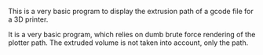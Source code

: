 
This is a very basic program to display the extrusion path of a gcode file for a 3D printer.

It is a very basic program, which relies on dumb brute force rendering of the plotter path.
The extruded volume is not taken into account, only the path.
